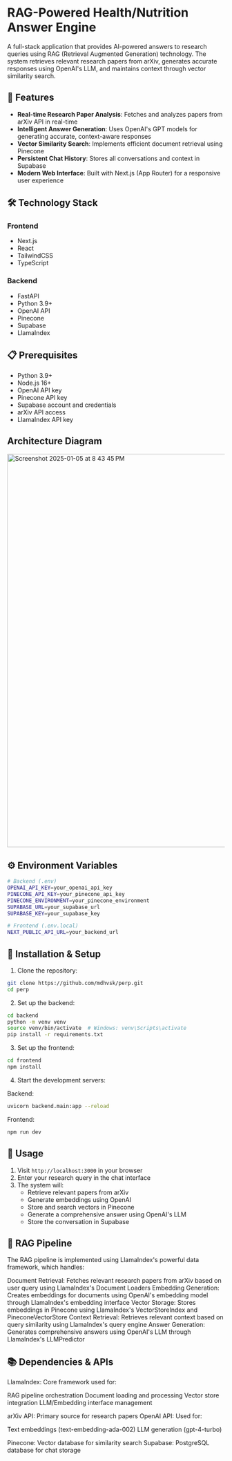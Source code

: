 # RAG-Powered Health/Nutrition Answer Engine

A full-stack application that provides AI-powered answers to research queries using RAG (Retrieval Augmented Generation) technology. The system retrieves relevant research papers from arXiv, generates accurate responses using OpenAI's LLM, and maintains context through vector similarity search.

## 🚀 Features

- **Real-time Research Paper Analysis**: Fetches and analyzes papers from arXiv API in real-time
- **Intelligent Answer Generation**: Uses OpenAI's GPT models for generating accurate, context-aware responses
- **Vector Similarity Search**: Implements efficient document retrieval using Pinecone
- **Persistent Chat History**: Stores all conversations and context in Supabase
- **Modern Web Interface**: Built with Next.js (App Router) for a responsive user experience

## 🛠️ Technology Stack

### Frontend
- Next.js
- React
- TailwindCSS
- TypeScript

### Backend
- FastAPI
- Python 3.9+
- OpenAI API
- Pinecone
- Supabase
- LlamaIndex

## 📋 Prerequisites

- Python 3.9+
- Node.js 16+
- OpenAI API key
- Pinecone API key
- Supabase account and credentials
- arXiv API access
- LlamaIndex API key


## Architecture Diagram 
<img width="911" alt="Screenshot 2025-01-05 at 8 43 45 PM" src="https://github.com/user-attachments/assets/2ad44848-9b53-4d32-baf0-90bb649764da" />

## ⚙️ Environment Variables

```bash
# Backend (.env)
OPENAI_API_KEY=your_openai_api_key
PINECONE_API_KEY=your_pinecone_api_key
PINECONE_ENVIRONMENT=your_pinecone_environment
SUPABASE_URL=your_supabase_url
SUPABASE_KEY=your_supabase_key

# Frontend (.env.local)
NEXT_PUBLIC_API_URL=your_backend_url
```

## 🚀 Installation & Setup

1. Clone the repository:
```bash
git clone https://github.com/mdhvsk/perp.git
cd perp
```

2. Set up the backend:
```bash
cd backend
python -m venv venv
source venv/bin/activate  # Windows: venv\Scripts\activate
pip install -r requirements.txt
```

3. Set up the frontend:
```bash
cd frontend
npm install
```

4. Start the development servers:

Backend:
```bash
uvicorn backend.main:app --reload
```

Frontend:
```bash
npm run dev
```

## 🎯 Usage

1. Visit `http://localhost:3000` in your browser
2. Enter your research query in the chat interface
3. The system will:
   - Retrieve relevant papers from arXiv
   - Generate embeddings using OpenAI
   - Store and search vectors in Pinecone
   - Generate a comprehensive answer using OpenAI's LLM
   - Store the conversation in Supabase

## 🔄 RAG Pipeline
The RAG pipeline is implemented using LlamaIndex's powerful data framework, which handles:

Document Retrieval: Fetches relevant research papers from arXiv based on user query using LlamaIndex's Document Loaders
Embedding Generation: Creates embeddings for documents using OpenAI's embedding model through LlamaIndex's embedding interface
Vector Storage: Stores embeddings in Pinecone using LlamaIndex's VectorStoreIndex and PineconeVectorStore
Context Retrieval: Retrieves relevant context based on query similarity using LlamaIndex's query engine
Answer Generation: Generates comprehensive answers using OpenAI's LLM through LlamaIndex's LLMPredictor

## 📚 Dependencies & APIs

LlamaIndex: Core framework used for:

RAG pipeline orchestration
Document loading and processing
Vector store integration
LLM/Embedding interface management


arXiv API: Primary source for research papers
OpenAI API: Used for:

Text embeddings (text-embedding-ada-002)
LLM generation (gpt-4-turbo)


Pinecone: Vector database for similarity search
Supabase: PostgreSQL database for chat storage




